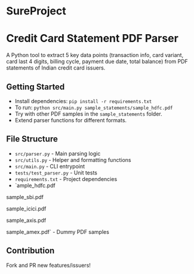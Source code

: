 # SureProject
# Credit Card Statement PDF Parser

A Python tool to extract 5 key data points (transaction info, card variant, card last 4 digits, billing cycle, payment due date, total balance) from PDF statements of Indian credit card issuers.

## Getting Started

- Install dependencies: `pip install -r requirements.txt`
- To run: `python src/main.py sample_statements/sample_hdfc.pdf`
- Try with other PDF samples in the `sample_statements` folder.
- Extend parser functions for different formats.

## File Structure

- `src/parser.py` - Main parsing logic
- `src/utils.py` - Helper and formatting functions
- `src/main.py` - CLI entrypoint
- `tests/test_parser.py` - Unit tests
- `requirements.txt` - Project dependencies
- `ample_hdfc.pdf

sample_sbi.pdf

sample_icici.pdf

sample_axis.pdf

sample_amex.pdf` - Dummy PDF samples

## Contribution

Fork and PR new features/issuers!
